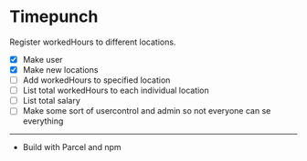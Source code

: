 # Timepunch
Register workedHours to different locations.


- [x] Make user <br>
- [x] Make new locations
- [ ] Add workedHours to specified location
- [ ] List total workedHours to each individual location
- [ ] List total salary
- [ ] Make some sort of usercontrol and admin so not everyone can se everything

___________________
- Build with Parcel and npm

